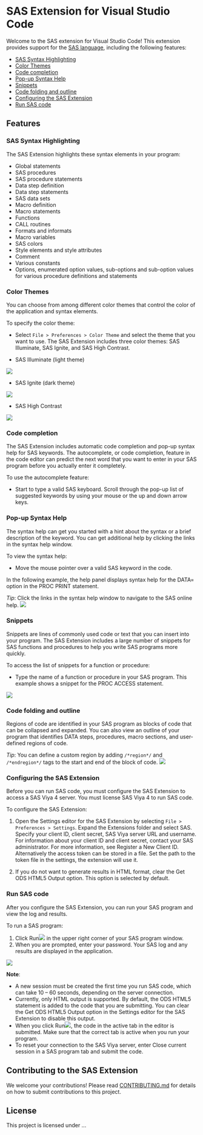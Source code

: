 # SAS Extension for Visual Studio Code
Welcome to the SAS extension for Visual Studio Code! This extension provides support for the [SAS language](https://go.documentation.sas.com/doc/en/pgmsascdc/9.4_3.5/lrcon/titlepage.htm), including the following features:
- [SAS Syntax Highlighting](#sas-syntax-highlighting)
- [Color Themes](#color-themes)
- [Code completion](#code-completion)
- [Pop-up Syntax Help](#pop-up-syntax-help)
- [Snippets](#snippets)
- [Code folding and outline](#code-folding-and-outline)
- [Configuring the SAS Extension](#configuring-the-sas-extension)
- [Run SAS code](#run-sas-code)

## Features

### SAS Syntax Highlighting

The SAS Extension highlights these syntax elements in your program:
- Global statements 
- SAS procedures 
- SAS procedure statements 
- Data step definition 
- Data step statements 
- SAS data sets 
- Macro definition 
- Macro statements 
- Functions 
- CALL routines 
- Formats and informats 
- Macro variables 
- SAS colors 
- Style elements and style attributes 
- Comment 
- Various constants 
- Options, enumerated option values, sub-options and sub-option values for various procedure definitions and statements


### Color Themes
You can choose from among different color themes that control the color of the application and syntax elements.

To specify the color theme:

- Select `File > Preferences > Color Theme` and select the theme that you want to use.  The SAS Extension includes three color themes:  SAS Illuminate, SAS Ignite, and SAS High Contrast.


- SAS Illuminate (light theme)

<img src="doc/images/Illuminate.PNG"/>

- SAS Ignite (dark theme)

<img src="doc/images/Ignite.PNG"/>

- SAS High Contrast

<img src="doc/images/HighContrast.PNG"/>

### Code completion

The SAS Extension includes automatic code completion and pop-up syntax help for SAS keywords.  The autocomplete, or code completion, feature in the code editor can predict the next word that you want to enter in your SAS program before you actually enter it completely.
 
To use the autocomplete feature: 
- Start to type a valid SAS keyboard. Scroll through the pop-up list of suggested keywords by using your mouse or the up and down arrow keys.  

### Pop-up Syntax Help
The syntax help can get you started with a hint about the syntax or a brief description of the keyword. You can get additional help by clicking the links in the syntax help window.

To view the syntax help:
- Move the mouse pointer over a valid SAS keyword in the code. 

In the following example, the help panel displays syntax help for the DATA= option in the PROC PRINT statement.

_Tip_: Click the links in the syntax help window to navigate to the SAS online help. 
<img src="doc/images/CodeCompletion.PNG"/>

### Snippets

Snippets are lines of commonly used code or text that you can insert into your program. The SAS Extension includes a large number of snippets for SAS functions and procedures to help you write SAS programs more quickly. 

To access the list of snippets for a function or procedure:
- Type the name of a function or procedure in your SAS program.  This example shows a snippet for the PROC ACCESS statement. 
<img src="doc/images/Snippets.PNG"/>

### Code folding and outline

Regions of code are identified in your SAS program as blocks of code that can be collapsed and expanded. You can also view an outline of your program that identifies DATA steps, procedures, macro sections, and user-defined regions of code. 

_Tip_: You can define a custom region by adding `/*region*/` and `/*endregion*/` tags to the start and end of the block of code.
<img src="doc/images/Folding.PNG"/>


### Configuring the SAS Extension 
Before you can run SAS code, you must configure the SAS Extension to access a SAS Viya 4 server. You must license SAS Viya 4 to run SAS code.

To configure the SAS Extension:

1. Open the Settings editor for the SAS Extension by selecting `File > Preferences > Settings`. Expand the Extensions folder and select SAS. Specify your client ID, client secret, SAS Viya server URL and username.  For information about your client ID and client secret, contact your SAS administrator. For more information, see Register a New Client ID.  Alternatively the access token can be stored in a file. Set the path to the token file in the settings, the extension will use it.

2. If you do not want to generate results in HTML format, clear the Get ODS HTML5 Output option. This option is selected by default.


### Run SAS code

After you configure the SAS Extension, you can run your SAS program and view the log and results. 

To run a SAS program:
1.	Click Run<img src="icons/light/submitSASCode.svg"/> in the upper right corner of your SAS program window. 
2.	When you are prompted, enter your password. Your SAS log and any results are displayed in the application.

<img src="doc/images/RunResult.PNG"/>

**Note**:
- A new session must be created the first time you run SAS code, which can take 10 – 60 seconds, depending on the server connection.
- Currently, only HTML output is supported. By default, the ODS HTML5 statement is added to the code that you are submitting. You can clear the Get ODS HTML5 Output option in the Settings editor for the SAS Extension to disable this output.
- When you click Run<img src="icons/light/submitSASCode.svg"/>, the code in the active tab in the editor is submitted. Make sure that the correct tab is active when you run your program.
- To reset your connection to the SAS Viya server, enter Close current session in a SAS program tab and submit the code.


## Contributing to the SAS Extension
We welcome your contributions! Please read [CONTRIBUTING.md](/CONTRIBUTING.md) for details on how to submit contributions to this project.

## License

This project is licensed under ...
